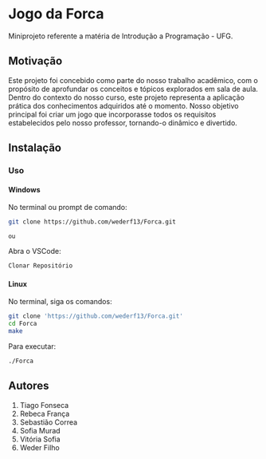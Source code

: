 # Jogo da Forca
Miniprojeto referente a matéria de Introdução a Programação - UFG.

## Motivação 
Este projeto foi concebido como parte do nosso trabalho acadêmico, com o propósito de aprofundar os conceitos e tópicos explorados em sala de aula. Dentro do contexto do nosso curso, este projeto representa a aplicação prática dos conhecimentos adquiridos até o momento. Nosso objetivo principal foi criar um jogo que incorporasse todos os requisitos estabelecidos pelo nosso professor, tornando-o dinâmico e divertido.

## Instalação 

### Uso
#### Windows

No terminal ou prompt de comando:
```bash
git clone https://github.com/wederf13/Forca.git
```

<sub>ou</sub> 

Abra o VSCode:
```bash
Clonar Repositório
```

#### Linux

No terminal, siga os comandos: 

```bash
git clone 'https://github.com/wederf13/Forca.git'
cd Forca
make
```
Para executar:
```bash
./Forca
```

## Autores

1. Tiago Fonseca
2. Rebeca França
3. Sebastião Correa
4. Sofia Murad
5. Vitória Sofia
6. Weder Filho

